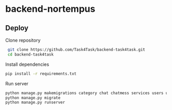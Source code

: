 # backend-nortempus

## Deploy

Clone repository

```bash
 git clone https://github.com/Task4Task/backend-task4task.git
 cd backend-task4task
```

Install dependencies

```bash
pip install -r requirements.txt
```

Run server

```bash
python manage.py makemigrations category chat chatmess services users userservice
python manage.py migrate
python manage.py runserver
```
